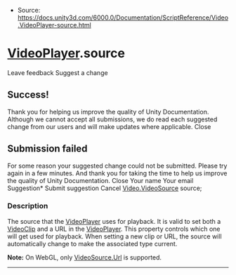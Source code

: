 * Source: https://docs.unity3d.com/6000.0/Documentation/ScriptReference/Video.VideoPlayer-source.html

#  [VideoPlayer](https://docs.unity3d.com/6000.0/Documentation/ScriptReference/Video.VideoPlayer.html).source
Leave feedback
Suggest a change
## Success!
Thank you for helping us improve the quality of Unity Documentation. Although we cannot accept all submissions, we do read each suggested change from our users and will make updates where applicable.
Close
## Submission failed
For some reason your suggested change could not be submitted. Please <a>try again</a> in a few minutes. And thank you for taking the time to help us improve the quality of Unity Documentation.
Close
Your name Your email Suggestion* Submit suggestion
Cancel
[Video.VideoSource](https://docs.unity3d.com/6000.0/Documentation/ScriptReference/Video.VideoSource.html) source; 
### Description
The source that the [VideoPlayer](https://docs.unity3d.com/6000.0/Documentation/ScriptReference/Video.VideoPlayer.html) uses for playback.
It is valid to set both a [VideoClip](https://docs.unity3d.com/6000.0/Documentation/ScriptReference/Video.VideoClip.html) and a URL in the [VideoPlayer](https://docs.unity3d.com/6000.0/Documentation/ScriptReference/Video.VideoPlayer.html). This property controls which one will get used for playback. When setting a new clip or URL, the source will automatically change to make the associated type current.  
  
**Note:** On WebGL, only [VideoSource.Url](https://docs.unity3d.com/6000.0/Documentation/ScriptReference/Video.VideoSource.Url.html) is supported.
* * *
